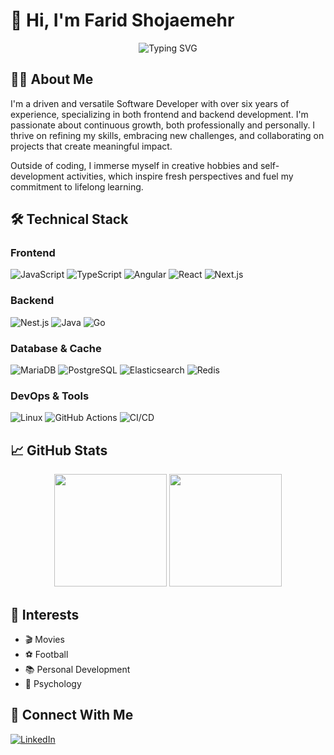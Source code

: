# 👋 Hi, I'm Farid Shojaemehr

<div align="center">
  <img src="https://readme-typing-svg.herokuapp.com?font=Fira+Code&duration=3000&pause=1000&color=2F81F7&center=true&vCenter=true&width=435&lines=Software+Engineer;Full+Stack+Developer;DevOps+Enthusiast" alt="Typing SVG" />
</div>

## 👨‍💻 About Me

I'm a driven and versatile Software Developer with over six years of experience, specializing in both frontend and backend development. I'm passionate about continuous growth, both professionally and personally. I thrive on refining my skills, embracing new challenges, and collaborating on projects that create meaningful impact.

Outside of coding, I immerse myself in creative hobbies and self-development activities, which inspire fresh perspectives and fuel my commitment to lifelong learning.

## 🛠️ Technical Stack

### Frontend
![JavaScript](https://img.shields.io/badge/-JavaScript-F7DF1E?style=flat-square&logo=javascript&logoColor=black)
![TypeScript](https://img.shields.io/badge/-TypeScript-3178C6?style=flat-square&logo=typescript&logoColor=white)
![Angular](https://img.shields.io/badge/-Angular-DD0031?style=flat-square&logo=angular&logoColor=white)
![React](https://img.shields.io/badge/-React-61DAFB?style=flat-square&logo=react&logoColor=black)
![Next.js](https://img.shields.io/badge/-Next.js-000000?style=flat-square&logo=next.js&logoColor=white)

### Backend
![Nest.js](https://img.shields.io/badge/-Nest.js-E0234E?style=flat-square&logo=nestjs&logoColor=white)
![Java](https://img.shields.io/badge/-Java-007396?style=flat-square&logo=java&logoColor=white)
![Go](https://img.shields.io/badge/-Go-00ADD8?style=flat-square&logo=go&logoColor=white)

### Database & Cache
![MariaDB](https://img.shields.io/badge/-MariaDB-003545?style=flat-square&logo=mariadb&logoColor=white)
![PostgreSQL](https://img.shields.io/badge/-PostgreSQL-336791?style=flat-square&logo=postgresql&logoColor=white)
![Elasticsearch](https://img.shields.io/badge/-Elasticsearch-005571?style=flat-square&logo=elasticsearch&logoColor=white)
![Redis](https://img.shields.io/badge/-Redis-DC382D?style=flat-square&logo=redis&logoColor=white)

### DevOps & Tools
![Linux](https://img.shields.io/badge/-Linux-FCC624?style=flat-square&logo=linux&logoColor=black)
![GitHub Actions](https://img.shields.io/badge/-GitHub_Actions-2088FF?style=flat-square&logo=github-actions&logoColor=white)
![CI/CD](https://img.shields.io/badge/-CI%2FCD-2088FF?style=flat-square&logo=google-cloud&logoColor=white)

## 📈 GitHub Stats

<div align="center">
  <img height="180em" src="https://github-readme-stats.vercel.app/api?username=faridshojaemehr&show_icons=true&theme=github_dark&include_all_commits=true&count_private=true"/>
  <img height="180em" src="https://github-readme-stats.vercel.app/api/top-langs/?username=faridshojaemehr&layout=compact&langs_count=7&theme=github_dark"/>
</div>

## 🎯 Interests
- 🎬 Movies
- ⚽ Football
- 📚 Personal Development
- 🧠 Psychology

## 🤝 Connect With Me
[![LinkedIn](https://img.shields.io/badge/-LinkedIn-0077B5?style=flat-square&logo=linkedin&logoColor=white)](https://linkedin.com/in/farid-shojaeimehr)
